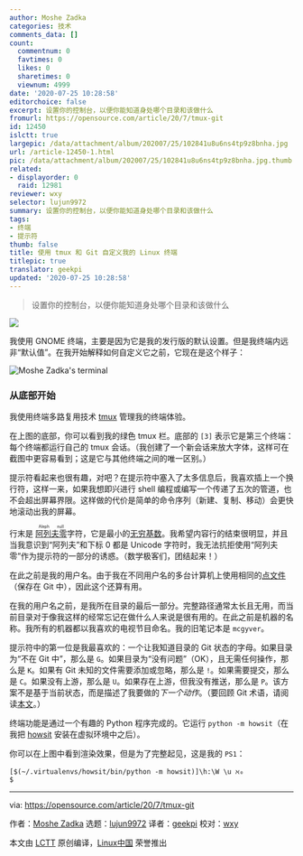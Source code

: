 ```yaml
---
author: Moshe Zadka
categories: 技术
comments_data: []
count:
  commentnum: 0
  favtimes: 0
  likes: 0
  sharetimes: 0
  viewnum: 4999
date: '2020-07-25 10:28:58'
editorchoice: false
excerpt: 设置你的控制台，以便你能知道身处哪个目录和该做什么
fromurl: https://opensource.com/article/20/7/tmux-git
id: 12450
islctt: true
largepic: /data/attachment/album/202007/25/102841u8u6ns4tp9z8bnha.jpg
url: /article-12450-1.html
pic: /data/attachment/album/202007/25/102841u8u6ns4tp9z8bnha.jpg.thumb.jpg
related:
- displayorder: 0
  raid: 12981
reviewer: wxy
selector: lujun9972
summary: 设置你的控制台，以便你能知道身处哪个目录和该做什么
tags:
- 终端
- 提示符
thumb: false
title: 使用 tmux 和 Git 自定义我的 Linux 终端
titlepic: true
translator: geekpi
updated: '2020-07-25 10:28:58'
---
```



> 
> 设置你的控制台，以便你能知道身处哪个目录和该做什么
> 
> 
> 


![](/data/attachment/album/202007/25/102841u8u6ns4tp9z8bnha.jpg)


我使用 GNOME 终端，主要是因为它是我的发行版的默认设置。但是我终端内远非“默认值”。在我开始解释如何自定义它之前，它现在是这个样子：


![Moshe Zadka's terminal](/data/attachment/album/202007/25/102923ak3j6pqhmkfgfhpg.png "Moshe Zadka's terminal")


### 从底部开始


我使用终端多路复用技术 [tmux](https://opensource.com/article/20/1/tmux-console) 管理我的终端体验。


在上图的底部，你可以看到我的绿色 tmux 栏。底部的 `[3]` 表示它是第三个终端：每个终端都运行自己的 tmux 会话。（我创建了一个新会话来放大字体，这样可在截图中更容易看到；这是它与其他终端之间的唯一区别。）


提示符看起来也很有趣，对吧？在提示符中塞入了太多信息后，我喜欢插上一个换行符，这样一来，如果我想即兴进行 shell 编程或编写一个传递了五次的管道，也不会超出屏幕界限。这样做的代价是简单的命令序列（新建、复制、移动）会更快地滚动出我的屏幕。


行末是 <ruby> <a href="https://simple.wikipedia.org/wiki/Aleph_null">  阿列夫零 </a> <rt>  Aleph null </rt></ruby> 字符，它是最小的[无穷基数](https://gizmodo.com/a-brief-introduction-to-infinity-5809689)。我希望内容行的结束很明显，并且当我意识到“阿列夫”和下标 0 都是 Unicode 字符时，我无法抗拒使用“阿列夫零”作为提示符的一部分的诱惑。（数学极客们，团结起来！）


在此之前是我的用户名。由于我在不同用户名的多台计算机上使用相同的[点文件](https://opensource.com/article/19/3/move-your-dotfiles-version-control)（保存在 Git 中），因此这个还算有用。


在我的用户名之前，是我所在目录的最后一部分。完整路径通常太长且无用，而当前目录对于像我这样的经常忘记在做什么人来说是很有用的。在此之前是机器的名称。我所有的机器都以我喜欢的电视节目命名。我的旧笔记本是 `mcgyver`。


提示符中的第一位是我最喜欢的：一个让我知道目录的 Git 状态的字母。如果目录为“不在 Git 中”，那么是 `G`。如果目录为“没有问题”（OK），且无需任何操作，那么是 `K`。如果有 Git 未知的文件需要添加或忽略，那么是 `!`。如果需要提交，那么是 `C`。如果没有上游，那么是 `U`。如果存在上游，但我没有推送，那么是 `P`。该方案不是基于当前状态，而是描述了我要做的*下一个动作*。（要回顾 Git 术语，请阅读[本文](https://opensource.com/article/19/2/git-terminology)。）


终端功能是通过一个有趣的 Python 程序完成的。它运行 `python -m howsit`（在我把 [howsit](https://pypi.org/project/howsit/) 安装在虚拟环境中之后）。


你可以在上图中看到渲染效果，但是为了完整起见，这是我的 `PS1`：



```
[$(~/.virtualenvs/howsit/bin/python -m howsit)]\h:\W \u ℵ₀  
$

```



---


via: <https://opensource.com/article/20/7/tmux-git>


作者：[Moshe Zadka](https://opensource.com/users/moshez) 选题：[lujun9972](https://github.com/lujun9972) 译者：[geekpi](https://github.com/geekpi) 校对：[wxy](https://github.com/wxy)


本文由 [LCTT](https://github.com/LCTT/TranslateProject) 原创编译，[Linux中国](https://linux.cn/) 荣誉推出